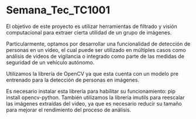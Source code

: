 # Semana_Tec_TC1001

El objetivo de este proyecto es utilizar herramientas de filtrado y visión computacional para extraer cierta utilidad de un grupo de imágenes.

Particularmente, optamos por desarrollar una funcionalidad de detección de personas en un video, el cual puede ser utilizado en múltiples casos como
análisis de videos de vigilancia o integrado como parte de las medidas de seguridad de un vehículo autónomo.

Utilizamos la librería de OpenCV ya que esta cuenta con un modelo pre entrenado para la detección de personas en imágenes.

Es necesario instalar esta librería para habilitar su funcionamiento: pip install opencv-python.
También utilizamos la librería imutils para reescalar las imágenes extraídas del video, ya que es necesario reducir su tamaño para mejorar el 
rendimiento del proceso de análisis.


